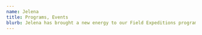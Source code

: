 ```yaml
---
name: Jelena
title: Programs, Events
blurb: Jelena has brought a new energy to our Field Expeditions programs, and she has s deep history with NGO's and Maricopa Audubon.
---
```

